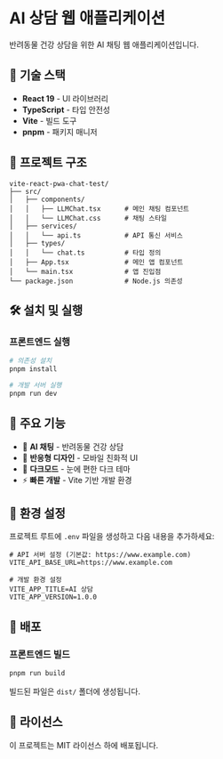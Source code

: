 # AI 상담 웹 애플리케이션

반려동물 건강 상담을 위한 AI 채팅 웹 애플리케이션입니다.

## 🚀 기술 스택

- **React 19** - UI 라이브러리
- **TypeScript** - 타입 안전성
- **Vite** - 빌드 도구
- **pnpm** - 패키지 매니저

## 📁 프로젝트 구조

```
vite-react-pwa-chat-test/
├── src/
│   ├── components/
│   │   ├── LLMChat.tsx      # 메인 채팅 컴포넌트
│   │   └── LLMChat.css      # 채팅 스타일
│   ├── services/
│   │   └── api.ts           # API 통신 서비스
│   ├── types/
│   │   └── chat.ts          # 타입 정의
│   ├── App.tsx              # 메인 앱 컴포넌트
│   └── main.tsx             # 앱 진입점
└── package.json             # Node.js 의존성
```

## 🛠️ 설치 및 실행

### 프론트엔드 실행

```bash
# 의존성 설치
pnpm install

# 개발 서버 실행
pnpm run dev
```

## 🎯 주요 기능

- 💬 **AI 채팅** - 반려동물 건강 상담
- 📱 **반응형 디자인** - 모바일 친화적 UI
- 🎨 **다크모드** - 눈에 편한 다크 테마
- ⚡ **빠른 개발** - Vite 기반 개발 환경

## 🔧 환경 설정

프로젝트 루트에 `.env` 파일을 생성하고 다음 내용을 추가하세요:

```env
# API 서버 설정 (기본값: https://www.example.com)
VITE_API_BASE_URL=https://www.example.com

# 개발 환경 설정
VITE_APP_TITLE=AI 상담
VITE_APP_VERSION=1.0.0
```

## 🚀 배포

### 프론트엔드 빌드

```bash
pnpm run build
```

빌드된 파일은 `dist/` 폴더에 생성됩니다.

## 📄 라이선스

이 프로젝트는 MIT 라이선스 하에 배포됩니다.
